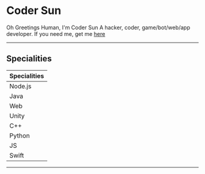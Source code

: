 # Coder Sun
Oh Greetings Human,
I'm Coder Sun
A hacker, coder, game/bot/web/app developer.
If you need me, get me [here](mailto:postmanmail1@gmail.com)

***

## Specialities
|Specialities|
|------------|
|Node.js|
|Java|
|Web|
|Unity|
|C++|
|Python|
|JS|
|Swift|

***
